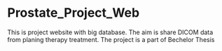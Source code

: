 Prostate_Project_Web
====================
This is project website with big database. The aim is share DICOM data from planing therapy treatment.
The project is a part of  Bechelor Thesis 

